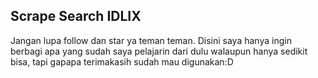 Scrape Search IDLIX 
------------------------------------------
Jangan lupa follow dan star ya teman teman.
Disini saya hanya ingin berbagi apa yang sudah saya pelajarin dari dulu walaupun hanya sedikit bisa, tapi gapapa terimakasih sudah mau digunakan:D
